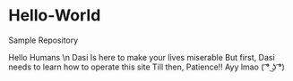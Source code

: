 # Hello-World
Sample Repository

Hello Humans \n
Dasi Is here to make your lives miserable
But first, Dasi needs to learn how to operate this site
Till then, Patience!!
Ayy lmao
( ͡° ͜ʖ ͡°) 
